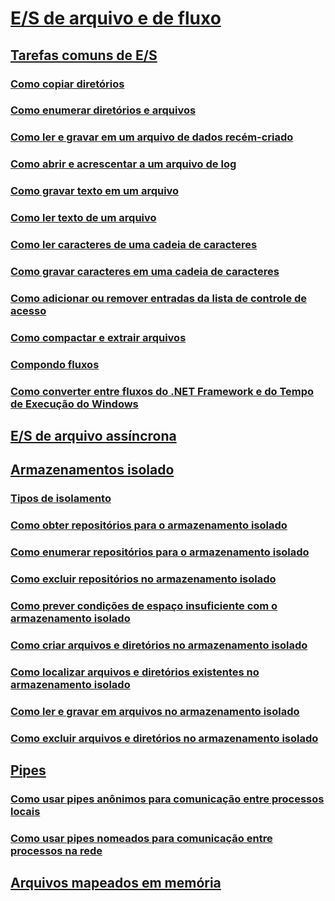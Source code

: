 # [E/S de arquivo e de fluxo](index.md)
## [Tarefas comuns de E/S](common-i-o-tasks.md)
### [Como copiar diretórios](how-to-copy-directories.md)
### [Como enumerar diretórios e arquivos](how-to-enumerate-directories-and-files.md)
### [Como ler e gravar em um arquivo de dados recém-criado](how-to-read-and-write-to-a-newly-created-data-file.md)
### [Como abrir e acrescentar a um arquivo de log](how-to-open-and-append-to-a-log-file.md)
### [Como gravar texto em um arquivo](how-to-write-text-to-a-file.md)
### [Como ler texto de um arquivo](how-to-read-text-from-a-file.md)
### [Como ler caracteres de uma cadeia de caracteres](how-to-read-characters-from-a-string.md)
### [Como gravar caracteres em uma cadeia de caracteres](how-to-write-characters-to-a-string.md)
### [Como adicionar ou remover entradas da lista de controle de acesso](how-to-add-or-remove-access-control-list-entries.md)
### [Como compactar e extrair arquivos](how-to-compress-and-extract-files.md)
### [Compondo fluxos](composing-streams.md)
### [Como converter entre fluxos do .NET Framework e do Tempo de Execução do Windows](how-to-convert-between-dotnet-streams-and-winrt-streams.md)
## [E/S de arquivo assíncrona](asynchronous-file-i-o.md)
## [Armazenamentos isolado](isolated-storage.md)
### [Tipos de isolamento](types-of-isolation.md)
### [Como obter repositórios para o armazenamento isolado](how-to-obtain-stores-for-isolated-storage.md)
### [Como enumerar repositórios para o armazenamento isolado](how-to-enumerate-stores-for-isolated-storage.md)
### [Como excluir repositórios no armazenamento isolado](how-to-delete-stores-in-isolated-storage.md)
### [Como prever condições de espaço insuficiente com o armazenamento isolado](how-to-anticipate-out-of-space-conditions-with-isolated-storage.md)
### [Como criar arquivos e diretórios no armazenamento isolado](how-to-create-files-and-directories-in-isolated-storage.md)
### [Como localizar arquivos e diretórios existentes no armazenamento isolado](how-to-find-existing-files-and-directories-in-isolated-storage.md)
### [Como ler e gravar em arquivos no armazenamento isolado](how-to-read-and-write-to-files-in-isolated-storage.md)
### [Como excluir arquivos e diretórios no armazenamento isolado](how-to-delete-files-and-directories-in-isolated-storage.md)
## [Pipes](pipe-operations.md)
### [Como usar pipes anônimos para comunicação entre processos locais](how-to-use-anonymous-pipes-for-local-interprocess-communication.md)
### [Como usar pipes nomeados para comunicação entre processos na rede](how-to-use-named-pipes-for-network-interprocess-communication.md)
## [Arquivos mapeados em memória](memory-mapped-files.md)
